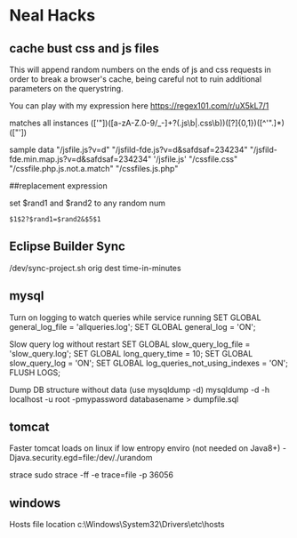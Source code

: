 Neal Hacks
====

cache bust css and js files
-----
This will append random numbers on the ends of js and css requests in order to break a browser's cache, being careful not to ruin additional parameters on the querystring. 


You can play with my expression here
https://regex101.com/r/uX5kL7/1

matches all instances
	([\'\"])([a-zA-Z\.0-9\/_-]+?(\.js\b|\.css\b))([\?]{0,1})([^\'\"\.]*)([\"\'])


sample data
"/jsfile.js?v=d"
"/jsfild-fde.js?v=d&safdsaf=234234"
"/jsfild-fde.min.map.js?v=d&safdsaf=234234"
'/jsfile.js'
"/cssfile.css"
"/cssfile.php.js.not.a.match"
"/cssfiles.js.php"

##replacement expression

set $rand1 and $rand2 to any random num

	$1$2?$rand1=$rand2&$5$1


Eclipse Builder Sync
-----
/dev/sync-project.sh orig dest time-in-minutes


mysql
-----
Turn on logging to watch queries while service running
	SET GLOBAL general_log_file = 'allqueries.log';
	SET GLOBAL general_log = 'ON';
	
Slow query log without restart
	SET GLOBAL slow_query_log_file = 'slow_query.log'; 
	SET GLOBAL long_query_time = 10; 
	SET GLOBAL slow_query_log = 'ON';
	SET GLOBAL log_queries_not_using_indexes = 'ON'; 
	FLUSH LOGS; 

Dump DB structure without data (use mysqldump -d)
	mysqldump -d -h localhost -u root -pmypassword databasename > dumpfile.sql


tomcat
----
Faster tomcat loads on linux if low entropy enviro (not needed on Java8+)
	-Djava.security.egd=file:/dev/./urandom
	
strace
	sudo strace -ff -e trace=file -p 36056
	

windows
----
Hosts file location
	c:\Windows\System32\Drivers\etc\hosts




